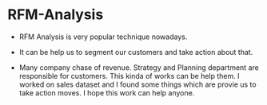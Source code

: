 # RFM-Analysis

* RFM Analysis is very popular technique nowadays.

* It can be help us to segment our customers and take action about that. 

* Many company chase of revenue. Strategy and Planning department are responsible for customers. This kinda of works can be help them. I worked on sales dataset and I found some things which are provie us to take action moves. I hope this work can help anyone. 



















